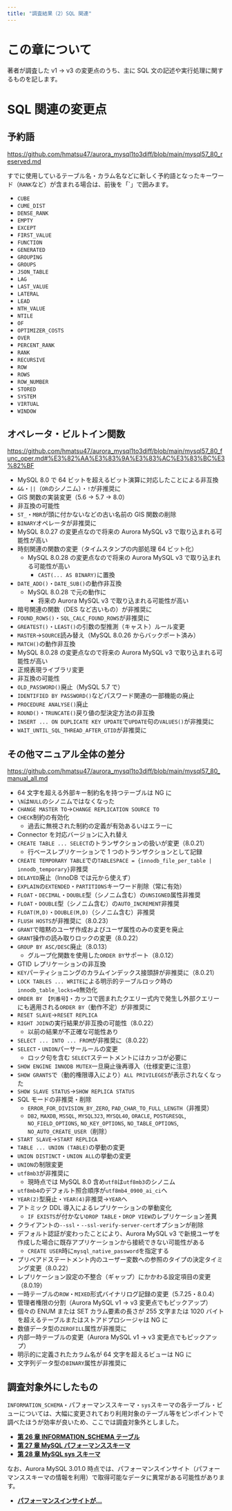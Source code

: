 ```yaml
---
title: "調査結果（2）SQL 関連"
---
```

# この章について

著者が調査した v1 → v3 の変更点のうち、主に SQL 文の記述や実行処理に関するものを記します。

# SQL 関連の変更点

## 予約語

https://github.com/hmatsu47/aurora_mysql1to3diff/blob/main/mysql57_80_reserved.md

すでに使用しているテーブル名・カラム名などに新しく予約語となったキーワード（`RANK`など）が含まれる場合は、前後を「`」で囲みます。

- `CUBE`
- `CUME_DIST`
- `DENSE_RANK`
- `EMPTY`
- `EXCEPT`
- `FIRST_VALUE`
- `FUNCTION`
- `GENERATED`
- `GROUPING`
- `GROUPS`
- `JSON_TABLE`
- `LAG`
- `LAST_VALUE`
- `LATERAL`
- `LEAD`
- `NTH_VALUE`
- `NTILE`
- `OF`
- `OPTIMIZER_COSTS`
- `OVER`
- `PERCENT_RANK`
- `RANK`
- `RECURSIVE`
- `ROW`
- `ROWS`
- `ROW_NUMBER`
- `STORED`
- `SYSTEM`
- `VIRTUAL`
- `WINDOW`

## オペレータ・ビルトイン関数

https://github.com/hmatsu47/aurora_mysql1to3diff/blob/main/mysql57_80_func_oper.md#%E3%82%AA%E3%83%9A%E3%83%AC%E3%83%BC%E3%82%BF

- MySQL 8.0 で 64 ビットを超えるビット演算に対応したことによる非互換
- `&&`・`||`（`OR`のシノニム）・`!`が非推奨に
- GIS 関数の実装変更（5.6 → 5.7 → 8.0）
- 非互換の可能性
- `ST_`・`MBR`が頭に付かないなどの古い名前の GIS 関数の削除
- `BINARY`オペレータが非推奨に
- MySQL 8.0.27 の変更点なので将来の Aurora MySQL v3 で取り込まれる可能性が高い
- 時刻関連の関数の変更（タイムスタンプの内部処理 64 ビット化）
  - MySQL 8.0.28 の変更点なので将来の Aurora MySQL v3 で取り込まれる可能性が高い
    - `CAST(... AS BINARY)`に置換
- `DATE_ADD()`・`DATE_SUB()`の動作非互換
  - MySQL 8.0.28 で元の動作に
    - 将来の Aurora MySQL v3 で取り込まれる可能性が高い
- 暗号関連の関数（DES など古いもの）が非推奨に
- `FOUND_ROWS()`・`SQL_CALC_FOUND_ROWS`が非推奨に
- `GREATEST()`・`LEAST()`の引数の型推測（キャスト）ルール変更
- `MASTER`→`SOURCE`読み替え（MySQL 8.0.26 からバックポート済み）
- `MATCH()`の動作非互換
- MySQL 8.0.28 の変更点なので将来の Aurora MySQL v3 で取り込まれる可能性が高い
- 正規表現ライブラリ変更
- 非互換の可能性
- `OLD_PASSWORD()`廃止（MySQL 5.7 で）
- `IDENTIFIED BY PASSWORD()`などパスワード関連の一部機能の廃止
- `PROCEDURE ANALYSE()`廃止
- `ROUND()`・`TRUNCATE()`戻り値の型決定方法の非互換
- `INSERT ... ON DUPLICATE KEY UPDATE`で`UPDATE`句の`VALUES()`が非推奨に
- `WAIT_UNTIL_SQL_THREAD_AFTER_GTID`が非推奨に

## その他マニュアル全体の差分

https://github.com/hmatsu47/aurora_mysql1to3diff/blob/main/mysql57_80_manual_all.md

- 64 文字を超える外部キー制約名を持つテーブルは NG に
- `\N`は`NULL`のシノニムではなくなった
- `CHANGE MASTER TO`→`CHANGE REPLICATION SOURCE TO`
- `CHECK`制約の有効化
  - 過去に無視された制約の定義が有効あるいはエラーに
- Connector を対応バージョンに入れ替え
- `CREATE TABLE ... SELECT`のトランザクションの扱いが変更（8.0.21）
  - 行ベースレプリケーションで 1 つのトランザクションとして記録
- `CREATE TEMPORARY TABLE`での`TABLESPACE = {innodb_file_per_table | innodb_temporary}`非推奨
- `DELAYED`廃止（InnoDB では元から使えず）
- `EXPLAIN`の`EXTENDED`・`PARTITIONS`キーワード削除（常に有効）
- `FLOAT`・`DECIMAL`・`DOUBLE`型（シノニム含む）の`UNSIGNED`属性非推奨
- `FLOAT`・`DOUBLE`型（シノニム含む）の`AUTO_INCREMENT`非推奨
- `FLOAT(M,D)`・`DOUBLE(M,D)`（シノニム含む）非推奨
- `FLUSH HOSTS`が非推奨に（8.0.23）
- `GRANT`で暗黙のユーザ作成およびユーザ属性のみの変更を廃止
- `GRANT`操作の読み取りロックの変更（8.0.22）
- `GROUP BY ASC/DESC`廃止（8.0.13）
  - グループ化関数を使用した`ORDER BY`サポート（8.0.12）
- GTID レプリケーションの非互換
- `KEY`パーティショニングのカラムインデックス接頭辞が非推奨に（8.0.21）
- `LOCK TABLES ... WRITE`による明示的テーブルロック時の`innodb_table_locks=0`無効化
- `ORDER BY 【列番号】`・カッコで囲まれたクエリー式内で発生し外部クエリーにも適用される`ORDER BY`（動作不定）が非推奨に
- `RESET SLAVE`→`RESET REPLICA`
- `RIGHT JOIN`の実行結果が非互換の可能性（8.0.22）
  - 以前の結果が不正確な可能性あり
- `SELECT ... INTO ... FROM`が非推奨に（8.0.22）
- `SELECT`・`UNION`パーサールールの変更
  - ロック句を含む `SELECT`ステートメントにはカッコが必要に
- `SHOW ENGINE INNODB MUTEX`一旦廃止後再導入（仕様変更に注意）
- `SHOW GRANTS`で（動的権限導入により）`ALL PRIVILEGES`が表示されなくなった
- `SHOW SLAVE STATUS`→`SHOW REPLICA STATUS`
- SQL モードの非推奨・削除
  - `ERROR_FOR_DIVISION_BY_ZERO`, `PAD_CHAR_TO_FULL_LENGTH`（非推奨）
  - `DB2`, `MAXDB`, `MSSQL`, `MYSQL323`, `MYSQL40`, `ORACLE`, `POSTGRESQL`, `NO_FIELD_OPTIONS`, `NO_KEY_OPTIONS`, `NO_TABLE_OPTIONS`, `NO_AUTO_CREATE_USER`（削除）
- `START SLAVE`→`START REPLICA`
- `TABLE ... UNION (TABLE)`の挙動の変更
- `UNION DISTINCT`・`UNION ALL`の挙動の変更
- `UNION`の制限変更
- `utf8mb3`が非推奨に
  - 現時点では MySQL 8.0 含め`utf8`は`utf8mb3`のシノニム
- `utf8mb4`のデフォルト照合順序が`utf8mb4_0900_ai_ci`へ
- `YEAR(2)`型廃止・`YEAR(4)`非推奨→`YEAR`へ
- アトミック DDL 導入によるレプリケーションの挙動変化
  - `IF EXISTS`が付かない`DROP TABLE`・`DROP VIEW`のレプリケーション差異
- クライアントの`--ssl`・`--ssl-verify-server-cert`オプションが削除
- デフォルト認証が変わったことにより、Aurora MySQL v3 で新規ユーザを作成した場合に既存アプリケーションから接続できない可能性がある
  - `CREATE USER`時に`mysql_native_password`を指定する
- プリペアドステートメント内のユーザー変数への参照のタイプの決定タイミング変更（8.0.22）
- レプリケーション設定の不整合（ギャップ）にかかわる設定項目の変更（8.0.19）
- 一時テーブルの`ROW`・`MIXED`形式バイナリログ記録の変更（5.7.25・8.0.4）
- 管理者権限の分割（Aurora MySQL v1 → v3 変更点でもピックアップ）
- 個々の ENUM または SET カラム要素の長さが 255 文字または 1020 バイトを超えるテーブルまたはストアドプロシージャは NG に
- 数値データ型の`ZEROFILL`属性が非推奨に
- 内部一時テーブルの変更（Aurora MySQL v1 → v3 変更点でもピックアップ）
- 明示的に定義されたカラム名が 64 文字を超えるビューは NG に
- 文字列データ型の`BINARY`属性が非推奨に

## 調査対象外にしたもの

`INFORMATION_SCHEMA`・パフォーマンススキーマ・`sys`スキーマの各テーブル・ビューについては、大幅に変更されており利用対象のテーブル等をピンポイントで調べたほうが効率が良いため、ここでは調査対象外としました。

- **[第 26 章 INFORMATION_SCHEMA テーブル](https://dev.mysql.com/doc/refman/8.0/ja/information-schema.html)**
- **[第 27 章 MySQL パフォーマンススキーマ](https://dev.mysql.com/doc/refman/8.0/ja/performance-schema.html)**
- **[第 28 章 MySQL sys スキーマ](https://dev.mysql.com/doc/refman/8.0/ja/sys-schema.html)**

なお、Aurora MySQL 3.01.0 時点では、パフォーマンスインサイト（パフォーマンススキーマの情報を利用）で取得可能なデータに異常がある可能性があります。

- **[パフォーマンスインサイトが…](https://qiita.com/hmatsu47/items/9db2ad8e8f41e44a54b7#%E3%83%91%E3%83%95%E3%82%A9%E3%83%BC%E3%83%9E%E3%83%B3%E3%82%B9%E3%82%A4%E3%83%B3%E3%82%B5%E3%82%A4%E3%83%88%E3%81%8C)**